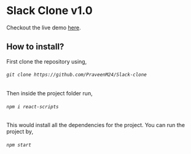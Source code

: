 # Slack Clone v1.0

Checkout the live demo <a href="https://slack-reactjsclone.web.app/">here</a>.

## How to install?

First clone the repository using,

###### `git clone https://github.com/PraveenM24/Slack-clone`

Then inside the project folder run,

###### `npm i react-scripts`

This would install all the dependencies for the project. You can run the project by,

###### `npm start`

